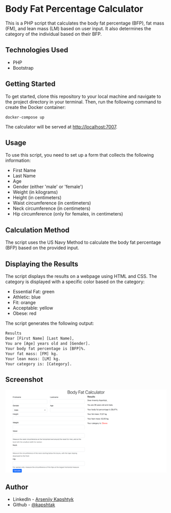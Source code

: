 # Body Fat Percentage Calculator

This is a PHP script that calculates the body fat percentage (BFP), fat mass (FM), and lean mass (LM) based on user input. It also determines the category of the individual based on their BFP.

## Technologies Used

- PHP
- Bootstrap

## Getting Started

To get started, clone this repository to your local machine and navigate to the project directory in your terminal. Then, run the following command to create the Docker container:

```
docker-compose up
```

The calculator will be served at [http://localhost:7007](http://localhost:7007).

## Usage

To use this script, you need to set up a form that collects the following information:

- First Name
- Last Name
- Age
- Gender (either 'male' or 'female')
- Weight (in kilograms)
- Height (in centimeters)
- Waist circumference (in centimeters)
- Neck circumference (in centimeters)
- Hip circumference (only for females, in centimeters)

## Calculation Method

The script uses the US Navy Method to calculate the body fat percentage (BFP) based on the provided input.

## Displaying the Results

The script displays the results on a webpage using HTML and CSS. The category is displayed with a specific color based on the category:

- Essential Fat: green
- Athletic: blue
- Fit: orange
- Acceptable: yellow
- Obese: red

The script generates the following output:

```
Results
Dear [First Name] [Last Name],
You are [Age] years old and [Gender].
Your body fat percentage is [BFP]%.
Your fat mass: [FM] kg.
Your lean mass: [LM] kg.
Your category is: [Category].
```
## Screenshot

![desktop screenshot](https://github.com/Kapshtak/weight-calculator/blob/main/screenshots/desktop.png)

## Author

- LinkedIn - [Arseniiy Kapshtyk](https://www.linkedin.com/in/kapshtyk/)
- Github - [@kapshtak](https://github.com/Kapshtak)
